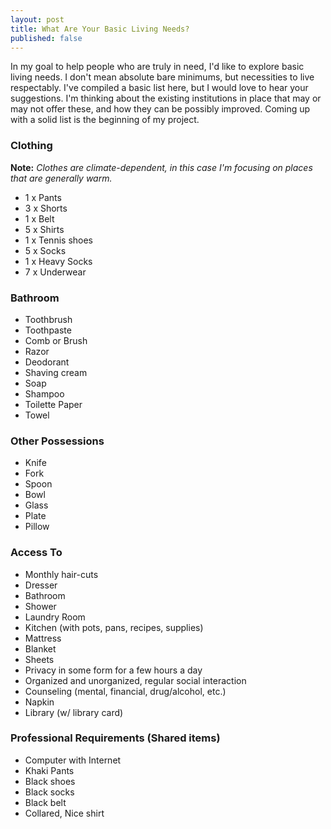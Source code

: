 ```yaml
--- 
layout: post
title: What Are Your Basic Living Needs?
published: false
---
```

In my goal to help people who are truly in need, I'd like to explore basic
living needs. I don't mean absolute bare minimums, but necessities to live
respectably. I've compiled a basic list here, but I would love to hear
your suggestions. I'm thinking about the existing institutions in place
that may or may not offer these, and how they can be possibly improved.
Coming up with a solid list is the beginning of my project.

### Clothing
**Note:** *Clothes are climate-dependent, in this case I'm focusing on places that are generally warm.*

- 1 x Pants
- 3 x Shorts
- 1 x Belt
- 5 x Shirts
- 1 x Tennis shoes
- 5 x Socks
- 1 x Heavy Socks
- 7 x Underwear

### Bathroom

- Toothbrush
- Toothpaste
- Comb or Brush
- Razor
- Deodorant
- Shaving cream
- Soap
- Shampoo
- Toilette Paper
- Towel

### Other Possessions

- Knife
- Fork
- Spoon
- Bowl
- Glass
- Plate
- Pillow

### Access To

- Monthly hair-cuts
- Dresser
- Bathroom
- Shower
- Laundry Room
- Kitchen (with pots, pans, recipes, supplies)
- Mattress
- Blanket
- Sheets
- Privacy in some form for a few hours a day
- Organized and unorganized, regular social interaction
- Counseling (mental, financial, drug/alcohol, etc.)
- Napkin
- Library (w/ library card)

### Professional Requirements (Shared items)

- Computer with Internet
- Khaki Pants
- Black shoes
- Black socks
- Black belt
- Collared, Nice shirt

